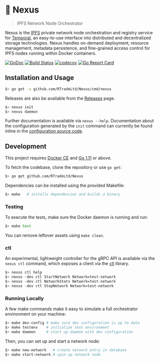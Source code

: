 # 🦑 Nexus

> IPFS Network Node Orchestrator

Nexus is the [IPFS](https://github.com/ipfs/go-ipfs) private network node
orchestration and registry service for [Temporal](https://github.com/RTradeLtd/Temporal),
an easy-to-use interface into distributed and decentralized storage technologies.
Nexus handles on-demand deployment, resource management, metadata persistence,
and fine-grained access control for IPFS nodes running within Docker containers.

[![GoDoc](https://godoc.org/github.com/RTradeLtd/Nexus?status.svg)](https://godoc.org/github.com/RTradeLtd/Nexus)
[![Build Status](https://travis-ci.com/RTradeLtd/Nexus.svg?branch=master)](https://travis-ci.com/RTradeLtd/Nexus)
[![codecov](https://codecov.io/gh/RTradeLtd/Nexus/branch/master/graph/badge.svg)](https://codecov.io/gh/RTradeLtd/Nexus)
[![Go Report Card](https://goreportcard.com/badge/github.com/RTradeLtd/Nexus)](https://goreportcard.com/report/github.com/RTradeLtd/Nexus)

## Installation and Usage

```bash
$> go get -u github.com/RTradeLtd/Nexus/cmd/nexus
```

Releases are also be available from the
[Releases](https://github.com/RTradeLtd/Nexus/releases) page.

```bash
$> nexus init
$> nexus daemon
```

Further documentation is available via `nexus --help`. Documentation about the
configuration generated by the `init` command can currently be found inline in
the [configuration source code](https://github.com/RTradeLtd/Nexus/blob/master/config/config.go).

## Development

This project requires [Docker CE](https://docs.docker.com/install/#supported-platforms)
and [Go 1.11](https://golang.org/dl/) or above.

To fetch the codebase, clone the repository or use `go get`:

```bash
$> go get github.com/RTradeLtd/Nexus
```

Dependencies can be installed using the provided Makefile:

```bash
$> make   # installs dependencies and builds a binary
```

### Testing

To execute the tests, make sure the Docker daemon is running and run:

```bash
$> make test
```

You can remove leftover assets using `make clean`.

### ctl

An experimental, lightweight controller for the gRPC API is available via the
`nexus ctl` command, which exposes a client via the [ctl](https://github.com/bobheadxi/ctl)
library.

```bash
$> nexus ctl help
$> nexus -dev ctl StartNetwork Network=test-network
$> nexus -dev ctl NetworkStats Network=test-network
$> nexus -dev ctl StopNetwork Network=test-network
```

### Running Locally

A few make commands make it easy to simulate a full orchestrator environment on your machine:

```bash
$> make dev-config # make sure dev configuration is up to date
$> make testenv    # initialize test environment
$> make daemon     # start up daemon with dev configuration
```

Then, you can set up and start a network node:

```bash
$> make new-network   # create network entry in database
$> make start-network # spin up network node
```

